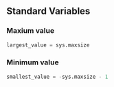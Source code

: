 ## Standard Variables

### Maxium value

```python
largest_value = sys.maxsize
```

### Minimum value

```python
smallest_value = -sys.maxsize - 1
```
